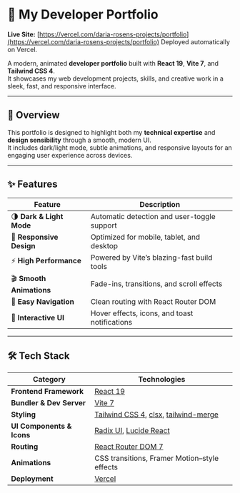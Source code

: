# 🌟 My Developer Portfolio

**Live Site:** [https://vercel.com/daria-rosens-projects/portfolio](https://vercel.com/daria-rosens-projects/portfolio)
Deployed automatically on Vercel.

A modern, animated **developer portfolio** built with **React 19**, **Vite 7**, and **Tailwind CSS 4**.  
It showcases my web development projects, skills, and creative work in a sleek, fast, and responsive interface.

---

## 🎨 Overview

This portfolio is designed to highlight both my **technical expertise** and **design sensibility** through a smooth, modern UI.  
It includes dark/light mode, subtle animations, and responsive layouts for an engaging user experience across devices.

---

## ✨ Features

| Feature | Description |
|----------|--------------|
| 🌗 **Dark & Light Mode** | Automatic detection and user-toggle support |
| 📱 **Responsive Design** | Optimized for mobile, tablet, and desktop |
| ⚡ **High Performance** | Powered by Vite’s blazing-fast build tools |
| 🎬 **Smooth Animations** | Fade-ins, transitions, and scroll effects |
| 🧭 **Easy Navigation** | Clean routing with React Router DOM |
| 🔔 **Interactive UI** | Hover effects, icons, and toast notifications |

---

## 🛠️ Tech Stack

| Category | Technologies |
|-----------|---------------|
| **Frontend Framework** | [React 19](https://react.dev/) |
| **Bundler & Dev Server** | [Vite 7](https://vitejs.dev/) |
| **Styling** | [Tailwind CSS 4](https://tailwindcss.com/), [clsx](https://github.com/lukeed/clsx), [tailwind-merge](https://github.com/dcastil/tailwind-merge) |
| **UI Components & Icons** | [Radix UI](https://www.radix-ui.com/), [Lucide React](https://lucide.dev/) |
| **Routing** | [React Router DOM 7](https://reactrouter.com/) |
| **Animations** | CSS transitions, Framer Motion–style effects |
| **Deployment** | [Vercel](https://vercel.com/) |

